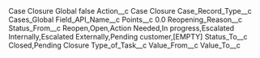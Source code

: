 <?xml version="1.0" encoding="UTF-8"?>
<CustomMetadata xmlns="http://soap.sforce.com/2006/04/metadata" xmlns:xsi="http://www.w3.org/2001/XMLSchema-instance" xmlns:xsd="http://www.w3.org/2001/XMLSchema">
    <label>Case Closure Global</label>
    <protected>false</protected>
    <values>
        <field>Action__c</field>
        <value xsi:type="xsd:string">Case Closure</value>
    </values>
    <values>
        <field>Case_Record_Type__c</field>
        <value xsi:type="xsd:string">Cases_Global</value>
    </values>
    <values>
        <field>Field_API_Name__c</field>
        <value xsi:nil="true"/>
    </values>
    <values>
        <field>Points__c</field>
        <value xsi:type="xsd:double">0.0</value>
    </values>
    <values>
        <field>Reopening_Reason__c</field>
        <value xsi:nil="true"/>
    </values>
    <values>
        <field>Status_From__c</field>
        <value xsi:type="xsd:string">Reopen,Open,Action Needed,In progress,Escalated Internally,Escalated Externally,Pending customer,[EMPTY]</value>
    </values>
    <values>
        <field>Status_To__c</field>
        <value xsi:type="xsd:string">Closed,Pending Closure</value>
    </values>
    <values>
        <field>Type_of_Task__c</field>
        <value xsi:nil="true"/>
    </values>
    <values>
        <field>Value_From__c</field>
        <value xsi:nil="true"/>
    </values>
    <values>
        <field>Value_To__c</field>
        <value xsi:nil="true"/>
    </values>
</CustomMetadata>
